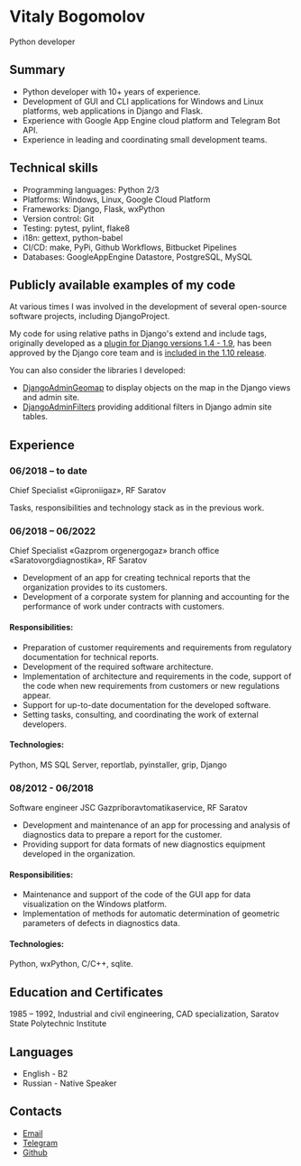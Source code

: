 # Vitaly Bogomolov

Python developer

## Summary

- Python developer with 10+ years of experience.
- Development of GUI and CLI applications for Windows and Linux platforms, web applications in Django and Flask.
- Experience with Google App Engine cloud platform and Telegram Bot API.
- Experience in leading and coordinating small development teams.

## Technical skills

- Programming languages: Python 2/3
- Platforms: Windows, Linux, Google Cloud Platform
- Frameworks: Django, Flask, wxPython
- Version control: Git
- Testing: pytest, pylint, flake8
- i18n: gettext, python-babel
- CI/CD: make, PyPi, Github Workflows, Bitbucket Pipelines
- Databases: GoogleAppEngine Datastore, PostgreSQL, MySQL

## Publicly available examples of my code

At various times I was involved in the development of several open-source software projects, including DjangoProject.

My code for using relative paths in Django's extend and include tags, originally developed as a [plugin for Django versions 1.4 - 1.9](https://github.com/vb64/django.templates.relative.path),
has been approved by the Django core team and is [included in the 1.10 release](https://github.com/django/django/commit/aec4f97555cbfc9d14d698f61d43a478f5911661).

You can also consider the libraries I developed:

- [DjangoAdminGeomap](https://github.com/vb64/django.admin.geomap) to display objects on the map in the Django views and admin site.
- [DjangoAdminFilters](https://github.com/vb64/django.admin.filters) providing additional filters in Django admin site tables.


## Experience

### 06/2018 – to date
Chief Specialist «Giproniigaz», RF Saratov

Tasks, responsibilities and technology stack as in the previous work.

### 06/2018 – 06/2022
Chief Specialist «Gazprom orgenergogaz» branch office «Saratovorgdiagnostika», RF Saratov

- Development of an app for creating technical reports that the organization provides to its customers.
- Development of a corporate system for planning and accounting for the performance of work under contracts with customers.

#### Responsibilities:

- Preparation of customer requirements and requirements from regulatory documentation for technical reports.
- Development of the required software architecture.
- Implementation of architecture and requirements in the code, support of the code when new requirements from customers or new regulations appear.
- Support for up-to-date documentation for the developed software.
- Setting tasks, consulting, and coordinating the work of external developers.

#### Technologies: 

Python, MS SQL Server, reportlab, pyinstaller, grip, Django

### 08/2012 - 06/2018
Software engineer JSC Gazpriboravtomatikaservice, RF Saratov

- Development and maintenance of an app for processing and analysis of diagnostics data to prepare a report for the customer.
- Providing support for data formats of new diagnostics equipment developed in the organization.

#### Responsibilities: 

- Maintenance and support of the code of the GUI app for data visualization on the Windows platform.
- Implementation of methods for automatic determination of geometric parameters of defects in diagnostics data.

#### Technologies: 

Python, wxPython, C/C++, sqlite.


## Education and Certificates

1985 – 1992, Industrial and civil engineering, CAD specialization, Saratov State Polytechnic Institute

## Languages

- English - B2
- Russian - Native Speaker

## Contacts

- [Email](mailto:mail@vitaly-bogomolov.ru)
- [Telegram](https://t.me/vvb64)
- [Github](https://github.com/vb64)
